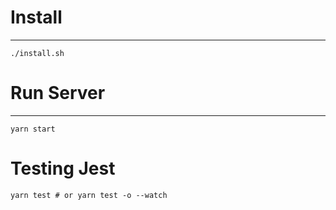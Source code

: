 # Install

---

~~~shell
./install.sh
~~~



# Run Server

---

~~~shell
yarn start
~~~

# Testing Jest

~~~shell
yarn test # or yarn test -o --watch 
~~~

